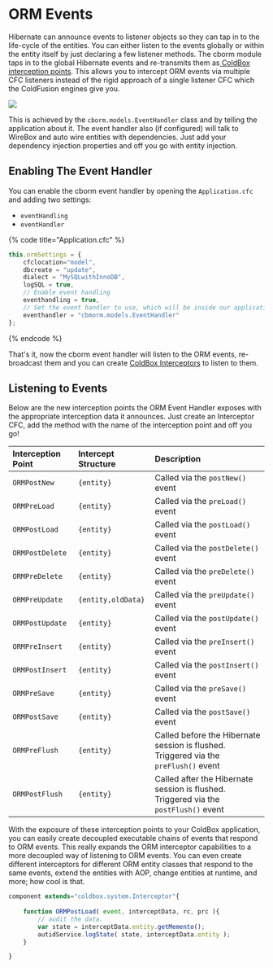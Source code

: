 # ORM Events

Hibernate can announce events to listener objects so they can tap in to the life-cycle of the entities.  You can either listen to the events globally or within the entity itself by just declaring a few listener methods.  The cborm module taps in to the global Hibernate events and re-transmits them as[ ColdBox interception points](https://coldbox.ortusbooks.com/digging-deeper/interceptors).  This allows you to intercept ORM events via multiple CFC listeners instead of the rigid approach of a single listener CFC which the ColdFusion engines give you.

![](https://raw.githubusercontent.com/wiki/coldbox-modules/cbox-cborm/ORMEventHandlerBroadcast.jpg)

This is achieved by the `cborm.models.EventHandler` class and by telling the application about it.  The event handler also \(if configured\) will talk to WireBox and auto wire entities with dependencies.  Just add your dependency injection properties and off you go with entity injection.

## **Enabling The Event Handler**

You can enable the cborm event handler by opening the `Application.cfc` and adding two settings:

* `eventHandling`
* `eventHandler`

{% code title="Application.cfc" %}
```javascript
this.ormSettings = {
    cfclocation="model",
    dbcreate = "update",
    dialect = "MySQLwithInnoDB",
    logSQL = true,
    // Enable event handling
    eventhandling = true,
    // Set the event handler to use, which will be inside our application.
    eventhandler = "cbmorm.models.EventHandler"
};
```
{% endcode %}

That's it, now the cborm event handler will listen to the ORM events, re-broadcast them and you can create [ColdBox Interceptors](https://coldbox.ortusbooks.com/digging-deeper/interceptors) to listen to them.

## Listening to Events

Below are the new interception points the ORM Event Handler exposes with the appropriate interception data it announces.  Just create an Interceptor CFC, add the method with the name of the interception point and off you go!

| Interception Point | Intercept Structure | Description |
| :--- | :--- | :--- |
| `ORMPostNew` | `{entity}` | Called via the `postNew()` event |
| `ORMPreLoad` | `{entity}` | Called via the `preLoad()` event |
| `ORMPostLoad` | `{entity}` | Called via the `postLoad()` event |
| `ORMPostDelete` | `{entity}` | Called via the `postDelete()` event |
| `ORMPreDelete` | `{entity}` | Called via the `preDelete()` event |
| `ORMPreUpdate` | `{entity,oldData}` | Called via the `preUpdate()` event |
| `ORMPostUpdate` | `{entity}` | Called via the `postUpdate()` event |
| `ORMPreInsert` | `{entity}` | Called via the `preInsert()` event |
| `ORMPostInsert` | `{entity}` | Called via the `postInsert()` event |
| `ORMPreSave` | `{entity}` | Called via the `preSave()` event |
| `ORMPostSave` | `{entity}` | Called via the `postSave()` event |
| `ORMPreFlush` | `{entity}` | Called before the Hibernate session is flushed. Triggered via the `preFlush()` event |
| `ORMPostFlush` | `{entity}` | Called after the Hibernate session is flushed. Triggered via the `postFlush()` event |

With the exposure of these interception points to your ColdBox application, you can easily create decoupled executable chains of events that respond to ORM events. This really expands the ORM interceptor capabilities to a more decoupled way of listening to ORM events. You can even create different interceptors for different ORM entity classes that respond to the same events, extend the entities with AOP, change entities at runtime, and more; how cool is that.

```javascript
component extends="coldbox.system.Interceptor"{
    
    function ORMPostLoad( event, interceptData, rc, prc ){
        // audit the data.
        var state = interceptData.entity.getMemento();
        autidService.logState( state, interceptData.entity );    
    }

}
```


